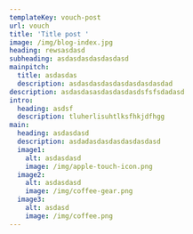 ```yaml
---
templateKey: vouch-post
url: vouch
title: 'Title post '
image: /img/blog-index.jpg
heading: rewsasdasd
subheading: asdasdasdasdasdasd
mainpitch:
  title: asdasdas
  description: asdasdasdasdasdasdasdasdad
description: asdasdasasdasdasdasdsfsfsdadasd
intro:
  heading: asdsf
  description: tluherlisuhtlksfhkjdfhgg
main:
  heading: asdasdasd
  description: asdadasdasdasdasdasdasd
  image1:
    alt: asdasdasd
    image: /img/apple-touch-icon.png
  image2:
    alt: asdasdasd
    image: /img/coffee-gear.png
  image3:
    alt: asdasd
    image: /img/coffee.png
---
```


